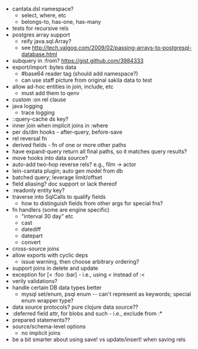 - cantata.dsl namespace?
	- select, where, etc
	- belongs-to, has-one, has-many
- tests for recursive rels
- postgres array support
	- reify java.sql.Array?
	- see http://tech.valgog.com/2009/02/passing-arrays-to-postgresql-database.html
- subquery in :from? https://gist.github.com/3984333
- export/import :bytes data
	- #base64 reader tag (should add namespace?)
	- can use staff picture from original sakila data to test
- allow ad-hoc entities in join, include, etc
	- must add them to qenv
- custom :on rel clause
- java logging
	- trace logging
- ::query-cache ds key?
- inner join when implicit joins in :where
- per ds/dm hooks - after-query, before-save
- rel reversal fn
- derived fields - fn of one or more other paths
- have expand-query return all final paths, so it matches query results?
- move hooks into data source?
- auto-add two-hop reverse rels? e.g., film -> actor
- lein-cantata plugin; auto gen model from db
- batched query; leverage limit/offset
- field aliasing? doc support or lack thereof
- :readonly entity key?
- traverse into SqlCalls to qualify fields
	- how to distinguish fields from other args for special fns?
- fn handlers (some are engine specific)
	- "interval 30 day" etc
	- cast
	- datediff
	- datepart
	- convert
- cross-source joins
- allow exports with cyclic deps
	- issue warning, then choose arbitrary ordering?
- support joins in delete and update
- exception for [< :foo :bar] - i.e., using < instead of :<
- verily validations?
- handle certain DB data types better
	- mysql set/enum, psql enum -- can't represent as keywords; special enum wrapper type?
- data source protocols? pure clojure data source??
- :deferred field attr, for blobs and such - i.e., exclude from :*
- prepared statements??
- source/schema-level options
	- no implicit joins 
- be a bit smarter about using save! vs update/insert! when saving rels
